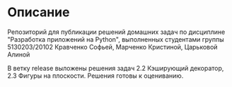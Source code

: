 # Описание
Репозиторий для публикации решений домашних задач по дисциплине "Разработка приложений на Python", выполненных студентами группы 5130203/20102 Кравченко Софьей, Марченко Кристиной, Царьковой Алиной

В ветку release выложены решения задач 2.2 Кэширующий декоратор, 2.3 Фигуры на плоскости. Решения готовы к оцениванию.
